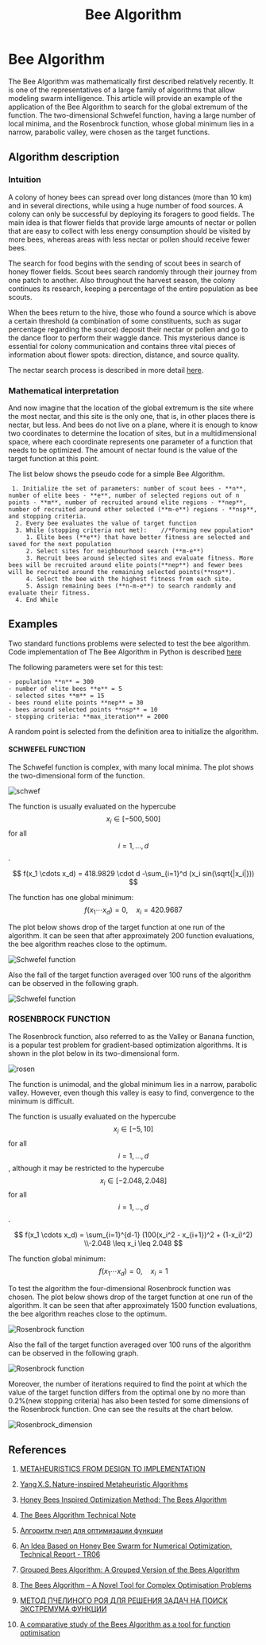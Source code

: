 ﻿---
layout: default
title: Bee Algorithm
parent: Zero order methods
grand_parent: Methods
nav_order: 3
---

   # Bee Algorithm

   The Bee Algorithm was mathematically first described relatively recently. It is one of the representatives of a large family of algorithms that allow modeling swarm intelligence. This article will provide an example of the application of the Bee Algorithm to search for the global extremum of the function. The two-dimensional Schwefel function, having a large number of local minima, and the Rosenbrock function, whose global minimum lies in a narrow, parabolic valley, were chosen as the target functions.


   ## Algorithm description

   ### Intuition

   A colony of honey bees can spread over long distances (more than 10 km) and in several directions, while using a huge number of food sources. A colony can only be successful by deploying its foragers to good fields. The main idea is that flower fields that provide large amounts of nectar or pollen that are easy to collect with less energy consumption should be visited by more bees, whereas areas with less nectar or pollen should receive fewer bees.

   The search for food begins with the sending of scout bees in search of honey flower fields. Scout bees search randomly through their journey from one patch to another. Also throughout the harvest season, the colony continues its research, keeping a percentage of the entire population as bee scouts.

   When the bees return to the hive, those who found a source which is above a certain threshold (a combination of some constituents, such as sugar percentage regarding the source) deposit their nectar or pollen and go to the dance floor to perform their waggle dance. This mysterious dance is essential for colony communication and contains three vital pieces of information about flower spots: direction, distance, and source quality.

   The nectar search process is described in more detail [here](https://www.researchgate.net/publication/260985621_The_Bees_Algorithm_Technical_Note).

   ### Mathematical interpretation

   And now imagine that the location of the global extremum is the site where the most nectar, and this site is the only one, that is, in other places there is nectar, but less. And bees do not live on a plane, where it is enough to know two coordinates to determine the location of sites, but in a multidimensional space, where each coordinate represents one parameter of a function that needs to be optimized. The amount of nectar found is the value of the target function at this point.

   The list below shows the pseudo code for a simple Bee Algorithm.

     1. Initialize the set of parameters: number of scout bees - **n**, number of elite bees - **e**, number of selected regions out of n points - **m**, number of recruited around elite regions - **nep**, number of recruited around other selected (**m-e**) regions - **nsp**, and stopping criteria.
      2. Every bee evaluates the value of target function
      3. While (stopping criteria not met):    //*Forming new population*
         1. Elite bees (**e**) that have better fitness are selected and saved for the next population
         2. Select sites for neighbourhood search (**m-e**)
         3. Recruit bees around selected sites and evaluate fitness. More bees will be recruited around elite points(**nep**) and fewer bees will be recruited around the remaining selected points(**nsp**).
         4. Select the bee with the highest fitness from each site.
         5. Assign remaining bees (**n-m-e**) to search randomly and evaluate their fitness.
      4. End While

   ## Examples

   Two standard functions problems were selected to test the bee algorithm. Code implementation of The Bee Algorithm in Python is described [here](https://jenyay.net/Programming/Bees)

   The following parameters were set for this test: 

    - population **n** = 300 
    - number of elite bees **e** = 5
    - selected sites **m** = 15
    - bees round elite points **nep** = 30
    - bees around selected points **nsp** = 10
    - stopping criteria: **max_iteration** = 2000

   A random point is selected from the definition area to initialize the algorithm.

   ####  SCHWEFEL FUNCTION

   The Schwefel function is complex, with many local minima. The plot shows the two-dimensional form of the function.

   ![schwef](./Schwefel_function_plot.svg)

   The function is usually evaluated on the hypercube $$ x_i \in [-500, 500] $$  for all $$ i = 1, ..., d $$.

   $$
   f(x_1 \cdots x_d) = 418.9829 \cdot d -\sum_{i=1}^d (x_i sin(\sqrt{|x_i|}))
   $$

   The function has one global minimum: 
   $$
   f(x_1 \cdots x_d) = 0, \quad x_i = 420.9687
   $$

   The plot below shows drop of the target function at one run of the algorithm. It can be seen that after approximately 200 function evaluations, the bee algorithm reaches close to the optimum.

   ![Schwefel function](./Schwefel_function.svg)

   Also the fall of the target function averaged over 100 runs of the algorithm can be observed in the following graph.

   ![Schwefel function](./Schwefel_average.svg)


   ### ROSENBROCK FUNCTION

   The Rosenbrock function, also referred to as the Valley or Banana function, is a popular test problem for gradient-based optimization algorithms. It is shown in the plot below in its two-dimensional form.

   ![rosen](./Rosenbrock_function_plot.svg)

   The function is unimodal, and the global minimum lies in a narrow, parabolic valley. However, even though this valley is easy to find, convergence to the minimum is difficult.

   The function is usually evaluated on the hypercube $$ x_i \in [-5, 10] $$  for all $$ i = 1, ..., d $$, although it may be restricted to the hypercube $$ x_i \in [-2.048, 2.048] $$  for all $$ i = 1, ..., d $$.

   $$
   f(x_1 \cdots x_d) = \sum_{i=1}^{d-1} (100(x_i^2 - x_{i+1})^2 + (1-x_i)^2) \\-2.048 \leq x_i \leq 2.048
   $$

   The function global minimum: 
   $$
   f(x_1 \cdots x_d) = 0, \quad x_i = 1
   $$

   To test the algorithm the four-dimensional Rosenbrock function was chosen. The plot below shows drop of the target function at one run of the algorithm. It can be seen that after approximately 1500 function evaluations, the bee algorithm reaches close to the optimum.

   ![Rosenbrock function](./Rosenbrock_function.svg)

   Also the fall of the target function averaged over 100 runs of the algorithm can be observed in the following graph.

   ![Rosenbrock function](./Rosenbrock_average.svg)

   Moreover, the number of iterations required to find the point at which the value of the target function differs from the optimal one by no more than 0.2%(new stopping criteria) has also been tested for some dimensions of the Rosenbrock function. One can see the results at the chart below.

   ![Rosenbrock_dimension](./Rosenbrock_dimension.svg)

   ## References

   1.	[METAHEURISTICS FROM DESIGN TO IMPLEMENTATION](http://ie.sharif.edu/~so/Metaheuristics.pdf)

   2.	[Yang X.S. Nature-inspired Metaheuristic Algorithms](https://pdfs.semanticscholar.org/a965/845f1dce0d0755f8c04d8ef8b7b1a3280503.pdf)

   3.	[Honey Bees Inspired Optimization Method: The Bees Algorithm](https://www.ncbi.nlm.nih.gov/pmc/articles/PMC4553508/)

   4.	[The Bees Algorithm Technical Note](https://www.researchgate.net/publication/260985621_The_Bees_Algorithm_Technical_Note)

   5.	[Алгоритм пчел для оптимизации функции](https://jenyay.net/Programming/Bees)

   6.	[An Idea Based on Honey Bee Swarm for Numerical Optimization, Technical Report - TR06](https://www.researchgate.net/publication/255638348_An_Idea_Based_on_Honey_Bee_Swarm_for_Numerical_Optimization_Technical_Report_-_TR06)

   7.	[Grouped Bees Algorithm: A Grouped Version of the Bees Algorithm](https://www.researchgate.net/publication/313111267_Grouped_Bees_Algorithm_A_Grouped_Version_of_the_Bees_Algorithm)

   8.	[The Bees Algorithm – A Novel Tool for Complex Optimisation Problems](https://www.researchgate.net/publication/253611651_The_Bees_Algorithm_-_A_Novel_Tool_for_Complex_Optimisation_Problems)

   9.	[МЕТОД ПЧЕЛИНОГО РОЯ ДЛЯ РЕШЕНИЯ ЗАДАЧ НА ПОИСК ЭКСТРЕМУМА ФУНКЦИИ](http://scientificjournal.ru/images/PDF/2018/VNO-40/metod-pchelinogo.pdf)

   10.	[A comparative study of the Bees Algorithm as a tool for function optimisation](https://www.tandfonline.com/doi/pdf/10.1080/23311916.2015.1091540?needAccess=true)
